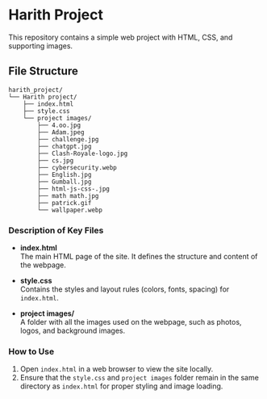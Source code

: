 # Harith Project

This repository contains a simple web project with HTML, CSS, and
supporting images.

## File Structure

    harith_project/
    └── Harith project/
        ├── index.html
        ├── style.css
        └── project images/
            ├── 4.oo.jpg
            ├── Adam.jpeg
            ├── challenge.jpg
            ├── chatgpt.jpg
            ├── Clash-Royale-logo.jpg
            ├── cs.jpg
            ├── cybersecurity.webp
            ├── English.jpg
            ├── Gumball.jpg
            ├── html-js-css-.jpg
            ├── math math.jpg
            ├── patrick.gif
            └── wallpaper.webp

### Description of Key Files

-   **index.html**\
    The main HTML page of the site. It defines the structure and content
    of the webpage.

-   **style.css**\
    Contains the styles and layout rules (colors, fonts, spacing) for
    `index.html`.

-   **project images/**\
    A folder with all the images used on the webpage, such as photos,
    logos, and background images.

### How to Use

1.  Open `index.html` in a web browser to view the site locally.
2.  Ensure that the `style.css` and `project images` folder remain in
    the same directory as `index.html` for proper styling and image
    loading.
